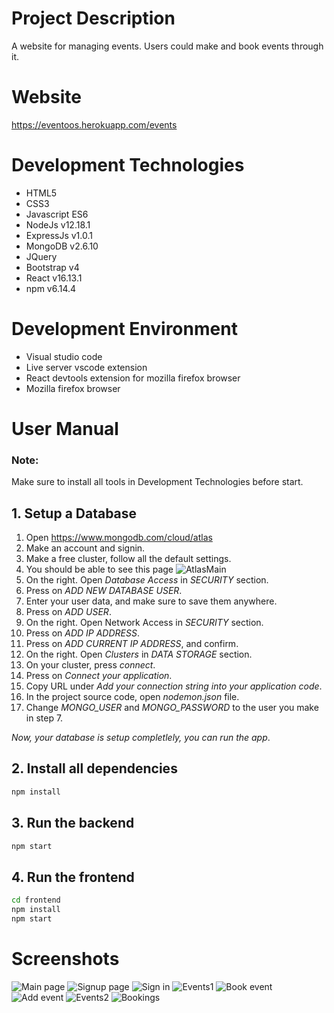 # Project Description
A website for managing events. Users could make and book events through it.

# Website 
https://eventoos.herokuapp.com/events

# Development Technologies
* HTML5
* CSS3
* Javascript ES6
* NodeJs v12.18.1
* ExpressJs v1.0.1
* MongoDB v2.6.10
* JQuery
* Bootstrap v4
* React v16.13.1
* npm v6.14.4

# Development Environment
* Visual studio code
* Live server vscode extension
* React devtools extension for mozilla firefox browser
* Mozilla firefox browser

# User Manual
### Note: 
Make sure to install all tools in Development Technologies before start.

## 1. Setup a Database
1. Open https://www.mongodb.com/cloud/atlas
2. Make an account and signin.
3. Make a free cluster, follow all the default settings.
4. You should be able to see this page
![AtlasMain](https://i.imgur.com/Paqktd2.png)
5. On the right. Open *Database Access* in *SECURITY* section.
6. Press on *ADD NEW DATABASE USER*.
7. Enter your user data, and make sure to save them anywhere.
8. Press on *ADD USER*.
9. On the right. Open Network Access in *SECURITY* section.
10. Press on *ADD IP ADDRESS*.
11. Press on *ADD CURRENT IP ADDRESS*, and confirm.
12. On the right. Open *Clusters* in *DATA STORAGE* section.
13. On your cluster, press *connect*.
14. Press on *Connect your application*.
15. Copy URL under *Add your connection string into your application code*.
16. In the project source code, open *nodemon.json* file.
17. Change *MONGO_USER* and *MONGO_PASSWORD* to the user you make in step 7.

*Now, your database is setup completlely, you can run the app*.
## 2. Install all dependencies
```sh
npm install
```
## 3. Run the backend
```sh
npm start
```
## 4. Run the frontend
```sh
cd frontend
npm install
npm start
```

# Screenshots
![Main page](https://i.imgur.com/Uft2Rfr.png)
![Signup page](https://i.imgur.com/4wwm1cZ.png)
![Sign in](https://i.imgur.com/L8ZS8nc.png)
![Events1](https://i.imgur.com/IehGaJq.png)
![Book event](https://i.imgur.com/SxKv0HX.png)
![Add event](https://i.imgur.com/Xy5em3g.png)
![Events2](https://i.imgur.com/vSrQKLr.png)
![Bookings](https://i.imgur.com/rzwkmMt.png)
